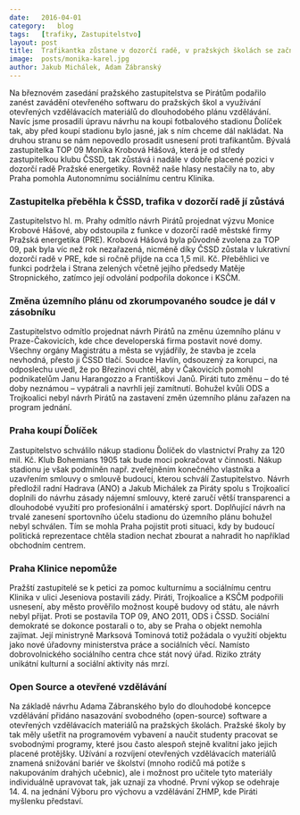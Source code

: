 ```yaml
---
date:	2016-04-01
category:	blog
tags:	[trafiky, Zastupitelstvo]
layout:	post
title:	Trafikantka zůstane v dozorčí radě, v pražských školách se začně zavádět otevřený software
image:	posts/monika-karel.jpg
author:	Jakub Michálek, Adam Zábranský
---
```


Na březnovém zasedání pražského zastupitelstva se Pirátům podařilo zanést zavádění otevřeného softwaru do pražských škol a využívání otevřených vzdělávacích materiálů do dlouhodobého plánu vzdělávání. Navíc jsme prosadili úpravu návrhu na koupi fotbalového stadionu Ďolíček tak, aby před koupí stadionu bylo jasné, jak s ním chceme dál nakládat. Na druhou stranu se nám nepovedlo prosadit usnesení proti trafikantům. Bývalá zastupitelka TOP 09 Monika Krobová Hášová, která je od středy zastupitelkou klubu ČSSD, tak zůstává i nadále v dobře placené pozici v dozorčí radě Pražské energetiky. Rovněž naše hlasy nestačily na to, aby Praha pomohla Autonomnímu sociálnímu centru Klinika.

### Zastupitelka přeběhla k ČSSD, trafika v dozorčí radě jí zůstává

Zastupitelstvo hl. m. Prahy odmítlo návrh Pirátů projednat výzvu Monice Krobové Hášové, aby odstoupila z funkce v dozorčí radě městské firmy Pražská energetika (PRE). Krobová Hášová byla původně zvolena za TOP 09, pak byla víc než rok nezařazená, nicméně díky ČSSD zůstala v lukrativní dozorčí radě v PRE, kde si ročně přijde na cca 1,5 mil. Kč. Přeběhlici ve funkci podržela i Strana zelených včetně jejího předsedy Matěje Stropnického, zatímco její odvolání podpořila dokonce i KSČM.

### Změna územního plánu od zkorumpovaného soudce je dál v zásobníku

Zastupitelstvo odmítlo projednat návrh Pirátů na změnu územního plánu v Praze-Čakovicích, kde chce developerská firma postavit nové domy. Všechny orgány Magistrátu a města se vyjádřily, že stavba je zcela nevhodná, přesto ji ČSSD tlačí. Soudce Havlín, odsouzený za korupci, na odposlechu uvedl, že po Březinovi chtěl, aby v Čakovicích pomohl podnikatelům Janu Harangozzo a Františkovi Janů. Piráti tuto změnu – do té doby neznámou – vypátrali a navrhli její zamítnutí. Bohužel kvůli ODS a Trojkoalici nebyl návrh Pirátů na zastavení změn územního plánu zařazen na program jednání.

### Praha koupí Ďolíček

Zastupitelstvo schválilo nákup stadionu Ďolíček do vlastnictví Prahy za 120 mil. Kč. Klub Bohemians 1905 tak bude moci pokračovat v činnosti. Nákup stadionu je však podmíněn např. zveřejněním konečného vlastníka a uzavřením smlouvy o smlouvě budoucí, kterou schválí Zastupitelstvo. Návrh předložil radní Hadrava (ANO) a Jakub Michálek za Piráty spolu s Trojkoalicí doplnili do návrhu zásady nájemní smlouvy, které zaručí větší transparenci a dlouhodobé využití pro profesionální i amatérský sport. Doplňující návrh na trvalé zanesení sportovního účelu stadionu do územního plánu bohužel nebyl schválen. Tím se mohla Praha pojistit proti situaci, kdy by budoucí politická reprezentace chtěla stadion nechat zbourat a nahradit ho například obchodním centrem.

### Praha Klinice nepomůže

Pražští zastupitelé se k petici za pomoc kulturnímu a sociálnímu centru Klinika v ulici Jeseniova postavili zády. Piráti, Trojkoalice a KSČM podpořili usnesení, aby město prověřilo možnost koupě budovy od státu, ale návrh nebyl přijat. Proti se postavila TOP 09, ANO 2011, ODS i ČSSD. Sociální demokraté se dokonce postarali o to, aby se Praha o objekt nemohla zajímat. Její ministryně Marksová Tominová totiž požádala o využití objektu jako nové úřadovny ministerstva práce a sociálních věcí. Namísto dobrovolnického sociálního centra chce stát nový úřad. Riziko ztráty unikátní kulturní a sociální aktivity nás mrzí.

### Open Source a otevřené vzdělávání

Na základě návrhu Adama Zábranského bylo do dlouhodobé koncepce vzdělávání přidáno nasazování svobodného (open-source) software a otevřených vzdělávacích materiálů na pražských školách. Pražské školy by tak měly ušetřit na programovém vybavení a naučit studenty pracovat se svobodnými programy, které jsou často alespoň stejně kvalitní jako jejich placené protějšky. Užívání a rozvíjení otevřených vzdělávacích materiálů znamená snižování bariér ve školství (mnoho rodičů má potíže s nakupováním drahých učebnic), ale i možnost pro učitele tyto materiály individuálně upravovat tak, jak uznají za vhodné. První výkop se odehraje 14. 4. na jednání Výboru pro výchovu a vzdělávání ZHMP, kde Piráti myšlenku představí.



